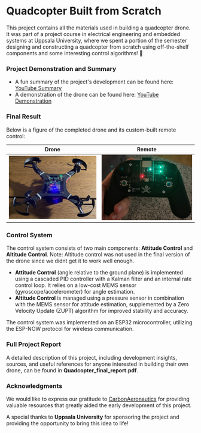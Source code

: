 # Quadcopter Built from Scratch

This project contains all the materials used in building a quadcopter drone. It was part of a project course in electrical engineering and embedded systems at Uppsala University, where we spent a portion of the semester designing and constructing a quadcopter from scratch using off-the-shelf components and some interesting control algorithms! 🚀

### Project Demonstration and Summary
- A fun summary of the project's development can be found here: [YouTube Summary](https://youtu.be/-V470g73WhM?si=RAoppi26RXBP144A)  
- A demonstration of the drone can be found here: [YouTube Demonstration](https://youtu.be/1-YmHmeVQKA?si=Rilc_he6dhYzZJqS)  

### Final Result
Below is a figure of the completed drone and its custom-built remote control:

| Drone | Remote |  
| --- | --- |  
| ![](https://github.com/ElektroJonas/DIY-Quadcopter/blob/main/Pictures/IMG_3623.jpg) | ![](https://github.com/ElektroJonas/DIY-Quadcopter/blob/main/Pictures/IMG_3621.jpg) |

### Control System  
The control system consists of two main components: **Attitude Control** and **Altitude Control**.  Note: Altitude control was not used in the final version of the drone since we didnt get it to work well enough.

- **Attitude Control** (angle relative to the ground plane) is implemented using a cascaded PID controller with a Kalman filter and an internal rate control loop. It relies on a low-cost MEMS sensor (gyroscope/accelerometer) for angle estimation.  
- **Altitude Control** is managed using a pressure sensor in combination with the MEMS sensor for attitude estimation, supplemented by a Zero Velocity Update (ZUPT) algorithm for improved stability and accuracy.   

The control system was implemented on an ESP32 microcontroller, utilizing the ESP-NOW protocol for wireless communication.

### Full Project Report
A detailed description of this project, including development insights, sources, and useful references for anyone interested in building their own drone, can be found in **Quadcopter_final_report.pdf**.

### Acknowledgments  
We would like to express our gratitude to [CarbonAeronautics](https://github.com/CarbonAeronautics) for providing valuable resources that greatly aided the early development of this project.  

A special thanks to **Uppsala University** for sponsoring the project and providing the opportunity to bring this idea to life!
